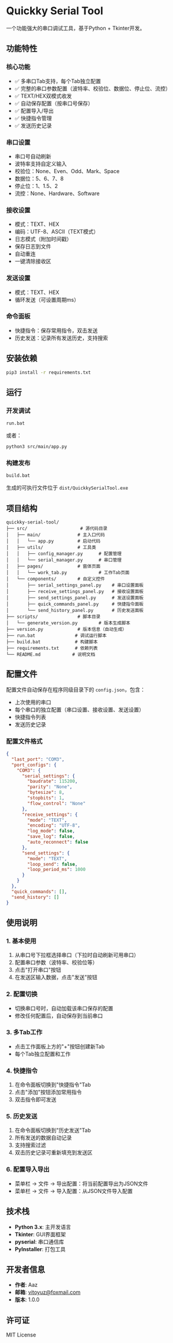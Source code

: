 # Quickky Serial Tool

一个功能强大的串口调试工具，基于Python + Tkinter开发。

## 功能特性

### 核心功能
- ✅ 多串口Tab支持，每个Tab独立配置
- ✅ 完整的串口参数配置（波特率、校验位、数据位、停止位、流控）
- ✅ TEXT/HEX双模式收发
- ✅ 自动保存配置（按串口号保存）
- ✅ 配置导入/导出
- ✅ 快捷指令管理
- ✅ 发送历史记录

### 串口设置
- 串口号自动刷新
- 波特率支持自定义输入
- 校验位：None、Even、Odd、Mark、Space
- 数据位：5、6、7、8
- 停止位：1、1.5、2
- 流控：None、Hardware、Software

### 接收设置
- 模式：TEXT、HEX
- 编码：UTF-8、ASCII（TEXT模式）
- 日志模式（附加时间戳）
- 保存日志到文件
- 自动重连
- 一键清除接收区

### 发送设置
- 模式：TEXT、HEX
- 循环发送（可设置周期ms）

### 命令面板
- 快捷指令：保存常用指令，双击发送
- 历史发送：记录所有发送历史，支持搜索

## 安装依赖

```bash
pip3 install -r requirements.txt
```

## 运行

### 开发调试

```bash
run.bat
```

或者：

```bash
python3 src/main/app.py
```

### 构建发布

```bash
build.bat
```

生成的可执行文件位于 `dist/QuickkySerialTool.exe`

## 项目结构

```
quickky-serial-tool/
├── src/                    # 源代码目录
│   ├── main/              # 主入口代码
│   │   └── app.py         # 启动代码
│   ├── utils/             # 工具类
│   │   ├── config_manager.py      # 配置管理
│   │   └── serial_manager.py      # 串口管理
│   ├── pages/             # 窗体页面
│   │   └── work_tab.py            # 工作Tab页面
│   └── components/        # 自定义控件
│       ├── serial_settings_panel.py    # 串口设置面板
│       ├── receive_settings_panel.py   # 接收设置面板
│       ├── send_settings_panel.py      # 发送设置面板
│       ├── quick_commands_panel.py     # 快捷指令面板
│       └── send_history_panel.py       # 历史发送面板
├── scripts/               # 脚本目录
│   └── generate_version.py        # 版本生成脚本
├── version.py             # 版本信息（自动生成）
├── run.bat               # 调试运行脚本
├── build.bat             # 构建脚本
├── requirements.txt      # 依赖列表
└── README.md            # 说明文档
```

## 配置文件

配置文件自动保存在程序同级目录下的 `config.json`，包含：

- 上次使用的串口
- 每个串口的独立配置（串口设置、接收设置、发送设置）
- 快捷指令列表
- 发送历史记录

### 配置文件格式

```json
{
  "last_port": "COM3",
  "port_configs": {
    "COM3": {
      "serial_settings": {
        "baudrate": 115200,
        "parity": "None",
        "bytesize": 8,
        "stopbits": 1,
        "flow_control": "None"
      },
      "receive_settings": {
        "mode": "TEXT",
        "encoding": "UTF-8",
        "log_mode": false,
        "save_log": false,
        "auto_reconnect": false
      },
      "send_settings": {
        "mode": "TEXT",
        "loop_send": false,
        "loop_period_ms": 1000
      }
    }
  },
  "quick_commands": [],
  "send_history": []
}
```

## 使用说明

### 1. 基本使用

1. 从串口号下拉框选择串口（下拉时自动刷新可用串口）
2. 配置串口参数（波特率、校验位等）
3. 点击"打开串口"按钮
4. 在发送区输入数据，点击"发送"按钮

### 2. 配置切换

- 切换串口号时，自动加载该串口保存的配置
- 修改任何配置后，自动保存到当前串口

### 3. 多Tab工作

- 点击工作面板上方的"+"按钮创建新Tab
- 每个Tab独立配置和工作

### 4. 快捷指令

1. 在命令面板切换到"快捷指令"Tab
2. 点击"添加"按钮添加常用指令
3. 双击指令即可发送

### 5. 历史发送

1. 在命令面板切换到"历史发送"Tab
2. 所有发送的数据自动记录
3. 支持搜索过滤
4. 双击历史记录可重新填充到发送区

### 6. 配置导入导出

- 菜单栏 -> 文件 -> 导出配置：将当前配置导出为JSON文件
- 菜单栏 -> 文件 -> 导入配置：从JSON文件导入配置

## 技术栈

- **Python 3.x**: 主开发语言
- **Tkinter**: GUI界面框架
- **pyserial**: 串口通信库
- **PyInstaller**: 打包工具

## 开发者信息

- **作者**: Aaz
- **邮箱**: vitoyuz@foxmail.com
- **版本**: 1.0.0

## 许可证

MIT License


